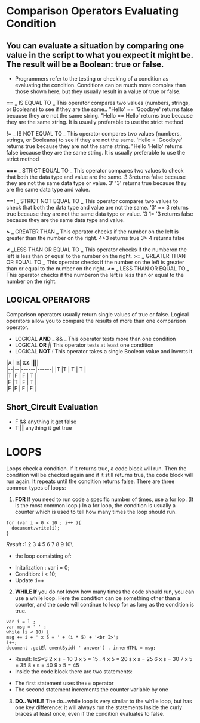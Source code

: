 # Comparison Operators Evaluating Condition

## You can evaluate a situation by comparing one value in the script to what you expect it might be. The result will be a Boolean: true or false.

* Programmers refer to the testing or checking of a condition as evaluating the condition. Conditions can be much more complex than those shown here, but they usually result in a value of true or false.

**==** _ IS EQUAL TO _
 This operator compares two values (numbers, strings, or Booleans) to see if they are the same.. "Hello' == 'Goodbye' returns false because they are not the same string. "Hello == Hello' returns true because they are the same string. It is usually preferable to use the strict method
 
 **!=** _ IS NOT EQUAL TO _
  This operator compares two values (numbers, strings, or Booleans) to see if they are not the same. 'Hello = 'Goodbye' returns true because they are not the same string. "Hello 'Hello' returns false because they are the same string. It is usually preferable to use the strict method 
  
  **===** _ STRICT EQUAL TO _
  This operator compares two values to check that both the data type and value are the same. 3 3returns false because they are not the same data type or value. 3' '3' returns true because they are the same data type and value.

**==!** _ STRICT NOT EQUAL TO _
 This operator compares two values to check that both the data type and value are not the same. '3' == 3 returns true because they are not the same data type or value. '3 1= '3 returns false because they are the same data type and value.

 **>** _ GREATER THAN _
 This operator checks if the number on the left is greater than the number on the right. 4>3 returns true 3> 4 returns false

 **<** _LESS THAN OR EQUAL TO _
  This operator checks if the numberon the left is less than or equal to the number on the right.
**>=** _ GREATER THAN OR EQUAL TO _ 
This operator checks if the number on the left is greater than or equal to the number on the right.
**<=** _ LESS THAN OR EQUAL TO _
 This operator checks if the numberon the left is less than or equal to the number on the right.


## LOGICAL OPERATORS 
Comparison operators usually return single values of true or false. Logical operators allow you to compare the results of more than one comparison operator.
* LOGICAL **AND** _ && _ This operator tests more than one condition
* LOGICAL **OR** _||_ This operator tests at least one condition
* LOGICAL **NOT** _!_  This operator takes a single Boolean value and inverts it.


|A | B| &&   |**||**|                                                                      
|--|--|------|------|
|T |T |  T   |  T   |             
|T |F |  F   |  T   |                        
|F |T |  F   |  T   |                 
|F |F |  F   |  F   |

## Short_Circuit Evaluation
* F && anything it get false
* T **||** anything it get true


# LOOPS 
Loops check a condition. If it returns true, a code block will run. Then the condition will be checked again and if it still returns true, the code block will run again. It repeats until the condition returns false. There are three common types of loops:

1. **FOR** 
If you need to run code a specific number of times, use a for lop. (It is the most common loop.) In a for loop, the condition is usually a counter which is used to tell how many times the loop should run.

```
for (var i = 0 < 10 ; i++ ){
  document.write(i);
}
```
 _Result_ :1 2 3 4 5 6 7 8 9 10\
 * the loop comsisting of:
 - Initalization : var i = 0;
 - Condition: i < 10;
 - Update :i++



 
2. **WHILE If**
you do not know how many times the code should run, you can use a while loop. Here the condition can be something other than a counter, and the code will continue to loop for as long as the condition is true. 

```
var i = l ;
var msg = ' ' ;
while (i < 10) {
msg += i + ' x 5 = ' + (i * 5) + '<br I>';
i++;
document .getEl ementByid( ' answer') . innerHTML = msg;
```
* Result: lxS=S
2 x s = 10
3 x 5 = 15 .
4 x 5 = 20
s x s = 25
6 x s = 30
7 x 5 = 35
8 x s = 40
9 x 5 = 45 
* Inside the code block there are
two statements: 
- The first statement uses the+=
operator
- The second statement
increments the counter variable
by one
3. **DO.. WHILE**
 The do...while loop is very similar to the wh1le loop, but has one key difference: it will always run the statements Inside the curly braces at least once, even if the condition evaluates to false.


 